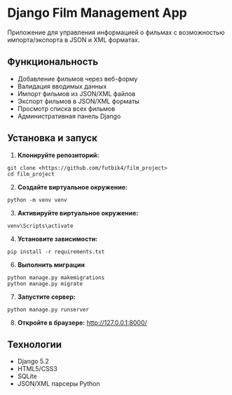 # Django Film Management App

Приложение для управления информацией о фильмах с возможностью импорта/экспорта в JSON и XML форматах.

## Функциональность

-  Добавление фильмов через веб-форму
-  Валидация вводимых данных
-  Импорт фильмов из JSON/XML файлов
-  Экспорт фильмов в JSON/XML форматы
-  Просмотр списка всех фильмов
-  Административная панель Django

## Установка и запуск

1. **Клонируйте репозиторий:**
```
git clone <https://github.com/futbik4/film_project>
cd film_project
```
2. **Создайте виртуальное окружение:**
```
python -m venv venv
```
3. **Активируйте виртуальное окружение:**
```
venv\Scripts\activate
```
4. **Установите зависимости:**
```
pip install -r requirements.txt
```
6. **Выполнить миграции**
```
python manage.py makemigrations
python manage.py migrate
```
7. **Запустите сервер:**
```
python manage.py runserver
```
8. **Откройте в браузере:**
<http://127.0.0.1:8000/>

## Технологии
- Django 5.2
- HTML5/CSS3
- SQLite
- JSON/XML парсеры Python
